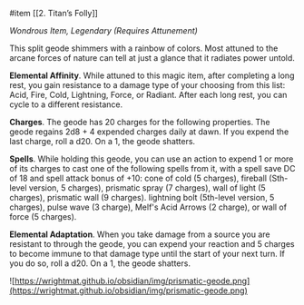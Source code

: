 #item [[2. Titan’s Folly]]

_Wondrous Item, Legendary (Requires Attunement)_

This split geode shimmers with a rainbow of colors. Most attuned to the arcane forces of nature can tell at just a glance that it radiates power untold.

**Elemental Affinity**. While attuned to this magic item, after completing a long rest, you gain resistance to a damage type of your choosing from this list: Acid, Fire, Cold, Lightning, Force, or Radiant. After each long rest, you can cycle to a different resistance.

**Charges**. The geode has 20 charges for the following properties. The geode regains 2d8 + 4 expended charges daily at dawn. If you expend the last charge, roll a d20. On a 1, the geode shatters.

**Spells**. While holding this geode, you can use an action to expend 1 or more of its charges to cast one of the following spells from it, with a spell save DC of 18 and spell attack bonus of +10: cone of cold (5 charges), fireball (Sth-level version, 5 charges), prismatic spray (7 charges), wall of light (5 charges), prismatic wall (9 charges). lightning bolt (5th-level version, 5 charges), pulse wave (3 charge), Melf's Acid Arrows (2 charge), or wall of force (5 charges).

**Elemental Adaptation**. When you take damage from a source you are resistant to through the geode, you can expend your reaction and 5 charges to become immune to that damage type until the start of your next turn. If you do so, roll a d20. On a 1, the geode shatters.

![https://wrightmat.github.io/obsidian/img/prismatic-geode.png](https://wrightmat.github.io/obsidian/img/prismatic-geode.png)